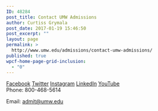 ```yaml
---
ID: 48284
post_title: Contact UMW Admissions
author: Curtiss Grymala
post_date: 2017-01-19 15:46:50
post_excerpt: ""
layout: page
permalink: >
  http://www.umw.edu/admissions/contact-umw-admissions/
published: true
wpcf-home-page-grid-inclusion:
  - "0"
---
```

<div class="admissions-social-icons"><!--icons-->
<a class="genericon genericon-facebook" href="https://www.facebook.com/UniversityofMaryWashington"><span class="hidden">Facebook</span></a>
<a class="genericon genericon-twitter" href="http://www.twitter.com/umarywash"><span class="hidden">Twitter</span></a>
<a class="genericon genericon-instagram" href="https://instagram.com/uofmarywashington/"><span class="hidden">Instagram</span></a>
<a class="genericon genericon-linkedin-alt" href="https://www.linkedin.com/edu/school?id=19588"><span class="hidden">LinkedIn</span></a>
<a class="genericon genericon-youtube" href="https://www.youtube.com/user/umwedu"><span class="hidden">YouTube</span></a>
</div>
Phone: 800-468-5614

Email: <a href="mailto:admit@umw.edu">admit@umw.edu</a>